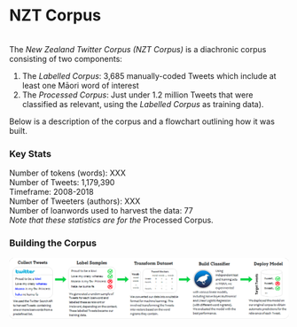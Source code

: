 # NZT Corpus
<br>
The <i>New Zealand Twitter Corpus (NZT Corpus)</i> is a diachronic corpus consisting of two components: 

1. The <i>Labelled Corpus</i>: 3,685 manually-coded Tweets which include at least one Māori word of interest
2. The <i>Processed Corpus</i>: Just under 1.2 million Tweets that were classified as relevant, using the <i>Labelled Corpus</i> as training data). 

Below is a description of the corpus and a flowchart outlining how it was built. 

### Key Stats
Number of tokens (words): XXX <br>
Number of Tweets: 1,179,390 <br>
Timeframe: 2008-2018 <br>
Number of Tweeters (authors): XXX <br>
Number of loanwords used to harvest the data: 77
<br>
<i>Note that these statistics are for the </i>Processed Corpus.

### Building the Corpus
 <img src="../pics/Process2.png" alt="Process" width="1500"/>
